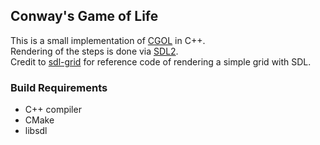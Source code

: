 ## Conway's Game of Life
This is a small implementation of [CGOL](https://en.wikipedia.org/wiki/Conway%27s_Game_of_Life) in C++.  
Rendering of the steps is done via [SDL2](https://www.libsdl.org/).  
Credit to [sdl-grid](https://github.com/catsocks/sdl-grid) for reference code of rendering a simple grid with SDL.

### Build Requirements  
* C++ compiler  
* CMake  
* libsdl